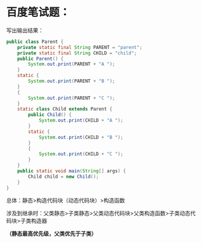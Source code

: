 # 百度笔试题：



写出输出结果：

```java
public class Parent {
    private static final String PARENT = "parent";
    private static final String CHILD = "child";
    public Parent() {
        System.out.print(PARENT + "A ");
    }
    static {
        System.out.print(PARENT + "B ");
    }
    {
        System.out.print(PARENT + "C ");
    }
    static class Child extends Parent {
        public Child() {
            System.out.print(CHILD + "A ");
        }
        static {
            System.out.print(CHILD + "B ");
        }
        {
            System.out.print(CHILD + "C ");
        }
    }
    public static void main(String[] args) {
        Child child = new Child();
    }
}
```

总体：静态>构造代码块（动态代码块）>构造函数

涉及到继承时：父类静态>子类静态>父类动态代码块>父类构造函数>子类动态代码块>子类构造器

**（静态最高优先级，父类优先于子类）**